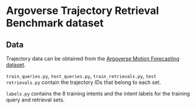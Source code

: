 # Argoverse Trajectory Retrieval Benchmark dataset

## Data

Trajectory data can be obtained from the [Argoverse Motion Forecasting dataset](https://www.argoverse.org/data.html).

`train_queries.py`, `test_queries.py`, `train_retrievals.py`, `test retrievals.py` contain the trajectory IDs that belong to each set.

`labels.py` contains the 8 training intents and the intent labels for the training query and retrieval sets.
